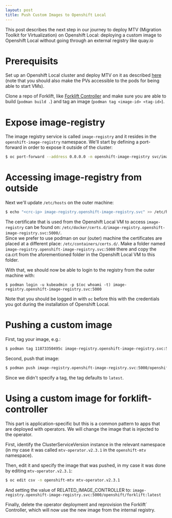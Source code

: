 ```yaml
---
layout: post
title: Push Custom Images to Openshift Local
---
```


This post describes the next step in our journey to deploy MTV (Migration Toolkit for Virtualization) on Openshift Local: deploying a custom image to Openshift Local without going through an external registry like quay.io

# Prerequisits

Set up an Openshift Local cluster and deploy MTV on it as described [here](http://ahadas.com/mtv-on-openshift-local/) (note that you should also make the PVs accessible to the pods for being able to start VMs).  

Clone a repo of Forklift, like [Forklift Controller](https://github.com/konveyor/forklift-controller) and make sure you are able to build (`podman build .`) and tag an image (`podman tag <image-id> <tag-id>`).  

# Expose image-registry

The image registry service is called `image-registry` and it resides in the `openshift-image-registry` namespace. We'll start by defining a port-forward in order to expose it outside of the cluster:  
```bash
$ oc port-forward --address 0.0.0.0 -n openshift-image-registry svc/image-registry 5000:5000 &
```

# Accessing image-registry from outside

Next we'll update `/etc/hosts` on the outer machine:  
```bash
$ echo "<crc-ip> image-registry.openshift-image-registry.svc" >> /etc/hosts
```

The certificate that is used from the Openshift Local VM to access `image-registry` can be found on: `/etc/docker/certs.d/image-registry.openshift-image-registry.svc:5000/`.  
Since we prefer to use podman on our (outer) machine the certificates are placed at a different place: `/etc/containers/certs.d/`. Make a folder named `image-registry.openshift-image-registry.svc:5000` there and copy the ca.crt from the aforementioned folder in the Openshift Local VM to this folder.  

With that, we should now be able to login to the registry from the outer machine with:
```bach
$ podman login -u kubeadmin -p $(oc whoami -t) image-registry.openshift-image-registry.svc:5000
```

Note that you should be logged in with `oc` before this with the credentials you got during the installation of Openshift Local.  

# Pushing a custom image
First, tag your image, e.g.:
```bash
$ podman tag 11873350495c image-registry.openshift-image-registry.svc:5000/openshift/forklift
```

Second, push that image:
```bash
$ podman push image-registry.openshift-image-registry.svc:5000/openshift/forklift
```

Since we didn't specify a tag, the tag defaults to `latest`.

# Using a custom image for forklift-controller
This part is application-specific but this is a common pattern to apps that are deployed with operators. We will change the image that is injected to the operator.  

First, identify the ClusterServiceVersion instance in the relevant namespace (in my case it was called `mtv-operator.v2.3.1` in the `openshift-mtv` namespace).  

Then, edit it and specify the image that was pushed, in my case it was done by editing `mtv-operator.v2.3.1`:
```bash
$ oc edit csv -n openshift-mtv mtv-operator.v2.3.1
```
And setting the value of RELATED_IMAGE_CONTROLLER to: `image-registry.openshift-image-registry.svc:5000/openshift/forklift:latest`

Finally, delete the operator deployment and reprovision the Forklift` Controller, which will now use the new image from the internal registry.
